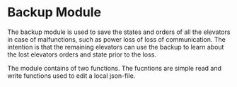 # Backup Module

The backup module is used to save the states and orders of all the elevators in case of malfunctions, such as power loss of loss of communication. The intention is that the remaining elevators can use the backup to learn about the lost elevators orders and state prior to the loss.

The module contains of two functions. The fucntions are simple read and write functions used to edit a local json-file.
